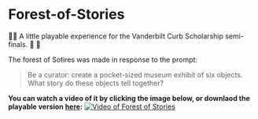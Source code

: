 # Forest-of-Stories
🌳🌙 A little playable experience for the Vanderbilt Curb Scholarship semi-finals. 🌙 🌳

The forest of Sotires was made in response to the prompt:
>Be a curator: create a pocket-sized museum exhibit of six objects. What story do these objects tell together?

**You can watch a video of it by clicking the image below, or downlaod the playable version [here](https://github.com/andersonaddo/Forest-of-Stories/releases/tag/1.0):**
[![Video of Forest of Stories](http://img.youtube.com/vi/s8z-mkKm0Jg/0.jpg)](http://www.youtube.com/watch?v=s8z-mkKm0Jg "Forest of Stories")
